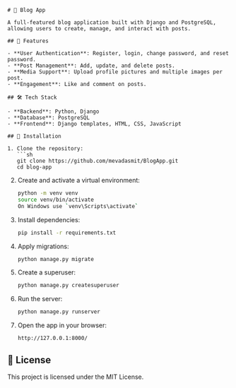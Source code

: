```
# 📝 Blog App

A full-featured blog application built with Django and PostgreSQL, allowing users to create, manage, and interact with posts.

## 🚀 Features

- **User Authentication**: Register, login, change password, and reset password.
- **Post Management**: Add, update, and delete posts.
- **Media Support**: Upload profile pictures and multiple images per post.
- **Engagement**: Like and comment on posts.

## 🛠 Tech Stack

- **Backend**: Python, Django
- **Database**: PostgreSQL
- **Frontend**: Django templates, HTML, CSS, JavaScript

## 📂 Installation

1. Clone the repository:
   ```sh
   git clone https://github.com/mevadasmit/BlogApp.git
   cd blog-app
   ```

2. Create and activate a virtual environment:
   ```sh
   python -m venv venv
   source venv/bin/activate
   On Windows use `venv\Scripts\activate`
   ```

3. Install dependencies:
   ```sh
   pip install -r requirements.txt
   ```

4. Apply migrations:
   ```sh
   python manage.py migrate
   ```

5. Create a superuser:
   ```sh
   python manage.py createsuperuser
   ```

6. Run the server:
   ```sh
   python manage.py runserver
   ```

7. Open the app in your browser:
   ```
   http://127.0.0.1:8000/
   ```


## 📜 License

This project is licensed under the MIT License.
```
